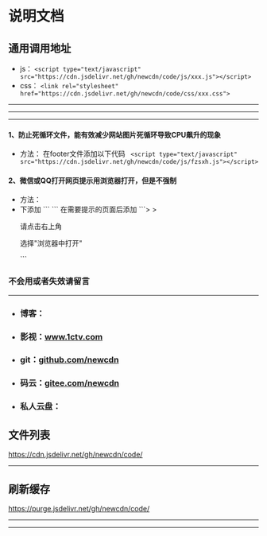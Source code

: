 # 说明文档

## 通用调用地址
* js：
```<script type="text/javascript" src="https://cdn.jsdelivr.net/gh/newcdn/code/js/xxx.js"></script>```
* css：
```<link rel="stylesheet" href="https://cdn.jsdelivr.net/gh/newcdn/code/css/xxx.css">```
----
----
----

#### 1、防止死循环文件，能有效减少网站图片死循环导致CPU飙升的现象
* 方法：
在footer文件添加以下代码
``` <script type="text/javascript" src="https://cdn.jsdelivr.net/gh/newcdn/code/js/fzsxh.js"></script>```


#### 2、微信或QQ打开网页提示用浏览器打开，但是不强制
* 方法：
* <head>下添加
   ``` <link rel="stylesheet" href="https://cdn.jsdelivr.net/gh/newcdn/code/css/wxbrowser.css"> ```
  在需要提示的页面<body>后添加
   ```> <script type="text/javascript" src="https://cdn.jsdelivr.net/gh/newcdn/code/js/wxbrowser.js"></script>
  ><div id='weixin-tip-box'>
        <div class="triangle_border_up">
            <span></span>
        </div>
        <div class="weixin-tip">
            <p>
                请点击右上角
            </p>
            <p class="content">
                选择"浏览器中打开"
            </p>
        </div>
    </div> ```


### 不会用或者失效请留言
- - - - - - - - - - - - - - - - 
* ### 博客：
* ### 影视：<a href=//www.1ctv.com target="_blank">www.1ctv.com</a>
* ### git：<a href=//github.com/newcdn target="_blank">github.com/newcdn</a>
* ### 码云：<a href=//gitee.com/newcdn target="_blank">gitee.com/newcdn</a>
* ### 私人云盘：



## 文件列表

https://cdn.jsdelivr.net/gh/newcdn/code/

- - - - - - - - - - - - - - - - 

## 刷新缓存

https://purge.jsdelivr.net/gh/newcdn/code/

- - - - - - - - - - - - - - - - 


----





